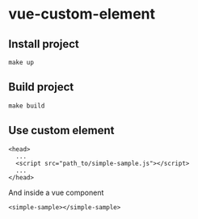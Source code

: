 # vue-custom-element

## Install project
```
make up
```


## Build project
```
make build
```


## Use custom element
```
<head>
  ...
  <script src="path_to/simple-sample.js"></script>
  ...
</head>
```

And inside a vue component
```
<simple-sample></simple-sample>
```
